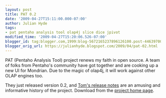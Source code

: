 ```yaml
---
layout: post
title: PAT 0.2
date: '2009-04-27T15:11:00.000-07:00'
author: Julian Hyde
tags:
- pat pentaho analysis tool olap4j slice dice jpivot
modified_time: '2009-04-27T15:20:06.526-07:00'
blogger_id: tag:blogger.com,1999:blog-5672165237896126100.post-4463970001347490698
blogger_orig_url: https://julianhyde.blogspot.com/2009/04/pat-02.html
---
```


PAT (Pentaho Analysis Tool) project renews my faith in open source. A
team of folks from Pentaho's community have got together and are
cooking up a new UI for Mondrian. Due to the magic of olap4j, it will
work against other OLAP engines too.

They just released version 0.2, and
[Tom's release notes](https://pentahomusings.blogspot.com/2009/04/pat-02-arrives.html)
are an amusing and informative history of the project.
Download from the [project home page](https://code.google.com/p/pentahoanalysistool/).
